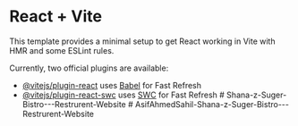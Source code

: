 # React + Vite

This template provides a minimal setup to get React working in Vite with HMR and some ESLint rules.

Currently, two official plugins are available:

- [@vitejs/plugin-react](https://github.com/vitejs/vite-plugin-react/blob/main/packages/plugin-react/README.md) uses [Babel](https://babeljs.io/) for Fast Refresh
- [@vitejs/plugin-react-swc](https://github.com/vitejs/vite-plugin-react-swc) uses [SWC](https://swc.rs/) for Fast Refresh
#   S h a n a - z - S u g e r - B i s t r o - - - R e s t r u r e n t - W e b s i t e  
 #   A s i f A h m e d S a h i l - S h a n a - z - S u g e r - B i s t r o - - - R e s t r u r e n t - W e b s i t e  
 